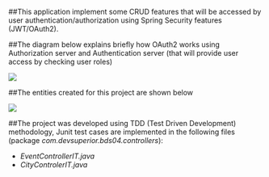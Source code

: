 ##This application implement some CRUD features that will be accessed
by user authentication/authorization using Spring Security features (JWT/OAuth2).

##The diagram below explains briefly how OAuth2 works using Authorization server and
Authentication server (that will provide user access by checking user roles)

![](https://rgiovann.github.io/image-repo/oauth2.png)

##The entities created for this project are shown below

![](https://rgiovann.github.io/image-repo/diagrama_classe_bds4.png)

##The project was developed using TDD (Test Driven Development) methodology, Junit test cases are implemented in
the following files (package _com.devsuperior.bds04.controllers_):

-   _EventControllerIT.java_
-   _CityControlerIT.java_
